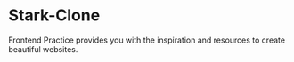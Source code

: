 # Stark-Clone
Frontend Practice provides you with the inspiration and resources to create beautiful websites. 
